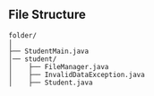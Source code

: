 ## File Structure

```
folder/
│
├── StudentMain.java 
│── student/
│    ├── FileManager.java 
│    ├── InvalidDataException.java
│    ├── Student.java

```